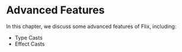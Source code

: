 # Advanced Features

In this chapter, we discuss some advanced features of Flix, including:

- Type Casts
- Effect Casts
